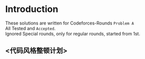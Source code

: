 # Introduction  

These solutions are written for Codeforces-Rounds `Problem A`  
All Tested and `Accepted`.   
Ignored Special rounds, only for regular rounds, started from 1st.   


## <代码风格整顿计划>
